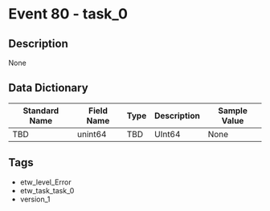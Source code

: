 # Event 80 - task_0

## Description
None

## Data Dictionary
|Standard Name|Field Name|Type|Description|Sample Value|
|---|---|---|---|---|
|TBD|unint64|TBD|UInt64|None|None|

## Tags
* etw_level_Error
* etw_task_task_0
* version_1